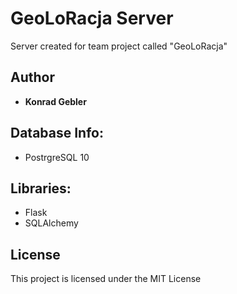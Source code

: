 # GeoLoRacja Server

Server created for team project called "GeoLoRacja"

## Author

- **Konrad Gebler**

## Database Info:

- PostrgreSQL 10

## Libraries:

- Flask
- SQLAlchemy

## License

This project is licensed under the MIT License

